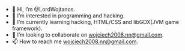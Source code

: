- 👋 Hi, I’m @LordWojtanos.
- 👀 I’m interested in programming and hacking.
- 🌱 I’m currently learning hacking, HTML/CSS and libGDX(JVM game framework).
- 💞️ I’m looking to collaborate on wojciech2008.nn@gmail.com.
- 📫 How to reach me wojciech2008.nn@gmail.com.

<!---
LordWojtanos/LordWojtanos is a ✨ special ✨ repository because its `README.md` (this file) appears on your GitHub profile.
You can click the Preview link to take a look at your changes.
--->
